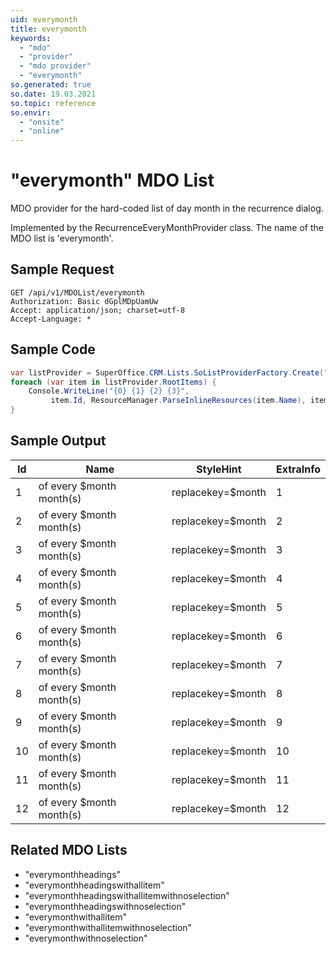 ```yaml
---
uid: everymonth
title: everymonth
keywords:
  - "mdo"
  - "provider"
  - "mdo provider"
  - "everymonth"
so.generated: true
so.date: 19.03.2021
so.topic: reference
so.envir:
  - "onsite"
  - "online"
---
```


# "everymonth" MDO List
MDO provider for the hard-coded list of day month in the recurrence dialog.



Implemented by the <see cref="T:SuperOffice.CRM.Lists.RecurrenceEveryMonthProvider">RecurrenceEveryMonthProvider</see> class.
The name of the MDO list is 'everymonth'.




## Sample Request

```http!
GET /api/v1/MDOList/everymonth
Authorization: Basic dGplMDpUamUw
Accept: application/json; charset=utf-8
Accept-Language: *

```

## Sample Code
```cs
var listProvider = SuperOffice.CRM.Lists.SoListProviderFactory.Create("everymonth", forceFlatList: true);
foreach (var item in listProvider.RootItems) {
    Console.WriteLine("{0} {1} {2} {3}", 
         item.Id, ResourceManager.ParseInlineResources(item.Name), item.StyleHint, item.ExtraInfo);
}
```

## Sample Output

|Id   | Name  |StyleHint|ExtraInfo |
| --- | ----- | ------- | -------- |
|1|of every $month month(s)|replacekey=$month|1|
|2|of every $month month(s)|replacekey=$month|2|
|3|of every $month month(s)|replacekey=$month|3|
|4|of every $month month(s)|replacekey=$month|4|
|5|of every $month month(s)|replacekey=$month|5|
|6|of every $month month(s)|replacekey=$month|6|
|7|of every $month month(s)|replacekey=$month|7|
|8|of every $month month(s)|replacekey=$month|8|
|9|of every $month month(s)|replacekey=$month|9|
|10|of every $month month(s)|replacekey=$month|10|
|11|of every $month month(s)|replacekey=$month|11|
|12|of every $month month(s)|replacekey=$month|12|


## Related MDO Lists

* "everymonthheadings"
* "everymonthheadingswithallitem"
* "everymonthheadingswithallitemwithnoselection"
* "everymonthheadingswithnoselection"
* "everymonthwithallitem"
* "everymonthwithallitemwithnoselection"
* "everymonthwithnoselection"

